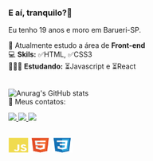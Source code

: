 ### E aí, tranquilo?👋

Eu tenho 19 anos e moro em Barueri-SP.

🚀 Atualmente estudo a área de **Front-end**</br>
💻 **Skils:** ✅HTML, ✅CSS3<br>
👨🏾‍🎓 **Estudando:** ⏳Javascript e ⏳React </br></br>

![Anurag's GitHub stats](https://github-readme-stats.vercel.app/api?username=LipeMonteiro&show_icons=true&theme=gruvbox)</br>
📩 Meus contatos: </br>
<p align="left">
  <a href="https://web.whatsapp.com/send?phone=55+11+942315865" target="_blank">
  <img src="https://img.shields.io/badge/WhatsApp-25D366?style=for-the-badge&logo=whatsapp&logoColor=white"/>
</a>

<a href="https://www.linkedin.com/in/filipe-monteiro-68b4a6191/">
  <img src="https://img.shields.io/badge/LinkedIn-0077B5?style=for-the-badge&logo=linkedin&logoColor=white"/>
</a>
  
<a href="https://www.instagram.com/__moonteiroo/">
  <img src="https://img.shields.io/badge/Instagram-E4405F?style=for-the-badge&logo=instagram&logoColor=white"/>
</a>

<div style="display: inline_block"><br>
  <img align="center" alt="Js" height="30" width="40" src="https://raw.githubusercontent.com/devicons/devicon/master/icons/javascript/javascript-plain.svg">
  <img align="center" alt="HTML" height="30" width="40" src="https://raw.githubusercontent.com/devicons/devicon/master/icons/html5/html5-original.svg">
  <img align="center" alt="CSS" height="30" width="40" src="https://raw.githubusercontent.com/devicons/devicon/master/icons/css3/css3-original.svg">
</div>

</p>



<!--
**LipeMonteiro/LipeMonteiro** is a ✨ _special_ ✨ repository because its `README.md` (this file) appears on your GitHub profile.

Here are some ideas to get you started:

- 🔭 I’m currently working on ...
- 🌱 I’m currently learning ...
- 👯 I’m looking to collaborate on ...
- 🤔 I’m looking for help with ...
- 💬 Ask me about ...
- 📫 How to reach me: ...
- 😄 Pronouns: ...
- ⚡ Fun fact: ...
-->
